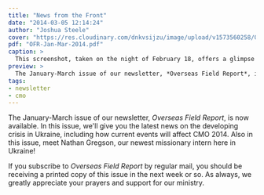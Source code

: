 ```yaml
---
title: "News from the Front"
date: "2014-03-05 12:14:24"
author: "Joshua Steele"
cover: "https://res.cloudinary.com/dnkvsijzu/image/upload/v1573560258/OFReport/2014-03-05-news-front/kyiv-burning_j09ohf.jpg"
pdf: "OFR-Jan-Mar-2014.pdf"
caption: >
  This screenshot, taken on the night of February 18, offers a glimpse of the violence and turmoil that recently gripped Ukraine’s capital city, Kyiv.
preview: >
  The January-March issue of our newsletter, *Overseas Field Report*, is now available. In this issue, we'll give you the latest news on the developing crisis in Ukraine, including how current events will affect CMO 2014. Also in this issue, meet Nathan Gregson, our newest missionary intern here in Ukraine!
tags:
- newsletter
- cmo
---
```


The January-March issue of our newsletter, *Overseas Field Report*, is now available. In this issue, we'll give you the latest news on the developing crisis in Ukraine, including how current events will affect CMO 2014. Also in this issue, meet Nathan Gregson, our newest missionary intern here in Ukraine!

<article-callout content="OFR-Jan-Mar-2014.pdf" :download="true" />

If you subscribe to *Overseas Field Report* by regular mail, you should be receiving a printed copy of this issue in the next week or so. As always, we greatly appreciate your prayers and support for our ministry.

